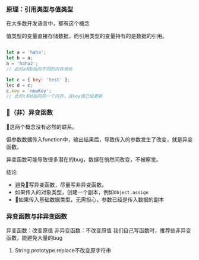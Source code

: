 

### 原理：引用类型与值类型
在大多数开发语言中，都有这个概念

值类型的变量直接存储数据，而引用类型的变量持有的是数据的引用。


```js

let a = 'haha';
let b = a;
a = 'haha2';
// 此时a和b指向不同的内存地址

let c = { key: 'test' };
lec d = c;
c.key = 'newKey';
// 此时c和d指向同一个内存，且key值已经更新

```
### （非）异变函数
这两个概念没有必然的联系。

但参数数据传入function中，输出结果后，导致传入的参数发生了改变，就是异变函数。

异变函数可能导致很多潜在的bug，数据在悄然间改变，不被察觉。

结论
- 避免写异变函数，尽量写非异变函数。
- 如果传入的对象类型，创建一个副本，例如`Object.assign`
- 如果传入基础数据类型，无需担心，参数已经是传入数据的副本

### 异变函数与非异变函数
异变函数：改变原值
非异变函数：不改变原值
我们自己写函数时，推荐些非异变函数，能避免大量的bug

1. String.prototype.replace不改变原字符串